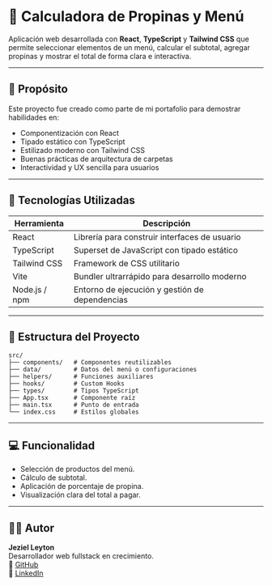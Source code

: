  # 🧮 Calculadora de Propinas y Menú

Aplicación web desarrollada con **React**, **TypeScript** y **Tailwind CSS** que permite seleccionar elementos de un menú, calcular el subtotal, agregar propinas y mostrar el total de forma clara e interactiva.

---

## 📌 Propósito

Este proyecto fue creado como parte de mi portafolio para demostrar habilidades en:

- Componentización con React
- Tipado estático con TypeScript
- Estilizado moderno con Tailwind CSS
- Buenas prácticas de arquitectura de carpetas
- Interactividad y UX sencilla para usuarios

---

## 🚀 Tecnologías Utilizadas

| Herramienta       | Descripción                                     |
|-------------------|-------------------------------------------------|
| React             | Librería para construir interfaces de usuario   |
| TypeScript        | Superset de JavaScript con tipado estático      |
| Tailwind CSS      | Framework de CSS utilitario                     |
| Vite              | Bundler ultrarrápido para desarrollo moderno    |
| Node.js / npm     | Entorno de ejecución y gestión de dependencias  |


---

## 📁 Estructura del Proyecto

```
src/
├── components/   # Componentes reutilizables
├── data/         # Datos del menú o configuraciones
├── helpers/      # Funciones auxiliares
├── hooks/        # Custom Hooks
├── types/        # Tipos TypeScript
├── App.tsx       # Componente raíz
├── main.tsx      # Punto de entrada
└── index.css     # Estilos globales
```

---

## 💻 Funcionalidad

- Selección de productos del menú.
- Cálculo de subtotal.
- Aplicación de porcentaje de propina.
- Visualización clara del total a pagar.

---


## 👨‍💻 Autor

**Jeziel Leyton**  
Desarrollador web fullstack en crecimiento.  
🔗 [GitHub](https://github.com/JezielLeyton)  
🔗 [LinkedIn](https://www.linkedin.com/in/jeziel-leyton-morales-108a10135)


